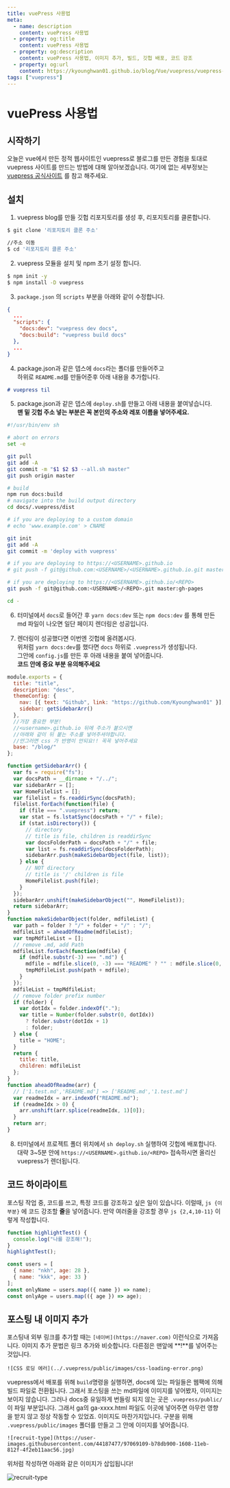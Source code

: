 ```yaml
---
title: vuePress 사용법
meta:
  - name: description
    content: vuePress 사용법
  - property: og:title
    content: vuePress 사용법
  - property: og:description
    content: vuePress 사용법, 이미지 추가, 빌드, 깃헙 배포, 코드 강조
  - property: og:url
    content: https://kyounghwan01.github.io/blog/Vue/vuepress/vuepress-start/
tags: ["vuepress"]
---
```


# vuePress 사용법

## 시작하기

오늘은 vue에서 만든 정적 웹사이트인 vuepress로 블로그를 만든 경험을 토대로 vuepress 사이트를 만드는 방법에 대해 알아보겠습니다.
여기에 없는 세부정보는 [vuepress 공식사이트](https://vuepress.vuejs.org/guide/) 를 참고 해주세요.

## 설치

1. vuepress blog를 만들 깃헙 리포지토리를 생성 후, 리포지토리를 클론합니다.

```sh
$ git clone '리포지토리 클론 주소'

//주소 이동
$ cd '리포지토리 클론 주소'
```

2. vuepress 모듈을 설치 및 npm 초기 설정 합니다.

```sh
$ npm init -y
$ npm install -D vuepress
```

3. `package.json` 의 `scripts` 부분을 아래와 같이 수정합니다.

```json
{
  ...
  "scripts": {
    "docs:dev": "vuepress dev docs",
    "docs:build": "vuepress build docs"
  },
  ...
}
```

4. package.json과 같은 뎁스에 `docs`라는 폴더를 만들어주고 <br>하위로 `README.md`를 만들어준후 아래 내용을 추가합니다.

```md
# vuepress til
```

5. package.json과 같은 뎁스에 `deploy.sh`를 만들고 아래 내용을 붙여넣습니다.<br>
   **맨 밑 깃헙 주소 넣는 부분은 꼭 본인의 주소와 레포 이름을 넣어주세요.**

```sh
#!/usr/bin/env sh

# abort on errors
set -e

git pull
git add -A
git commit -m "$1 $2 $3 --all.sh master"
git push origin master

# build
npm run docs:build
# navigate into the build output directory
cd docs/.vuepress/dist

# if you are deploying to a custom domain
# echo 'www.example.com' > CNAME

git init
git add -A
git commit -m 'deploy with vuepress'

# if you are deploying to https://<USERNAME>.github.io
# git push -f git@github.com:<USERNAME>/<USERNAME>.github.io.git master

# if you are deploying to https://<USERNAME>.github.io/<REPO>
git push -f git@github.com:<USERNAME>/<REPO>.git master:gh-pages

cd -
```

6. 터미널에서 `docs`로 들어간 후 `yarn docs:dev` 또는 `npm docs:dev` 를 통해 만든 md 파일이 나오면 일단 페이지 렌더링은 성공입니다.

7. 렌더링이 성공했다면 이번엔 깃헙에 올려봅시다.<br>
   위처럼 `yarn docs:dev`를 했다면 `docs` 하위로 `.vuepress`가 생성됩니다. <br>그안에 `config.js`를 만든 후 아래 내용을 붙여 넣어줍니다.<br>
   **코드 안에 중요 부분 유의해주세요**

```js
module.exports = {
  title: "title",
  description: "desc",
  themeConfig: {
    nav: [{ text: "Github", link: "https://github.com/Kyounghwan01" }],
    sidebar: getSidebarArr()
  },
  //가장 중요한 부분!
  //<username>.github.io 뒤에 주소가 붙으시면
  //아래와 같이 뒤 붙는 주소를 넣어주셔야합니다.
  //안그러면 css 가 반영이 안되요!! 꼭꼭 넣어주세요
  base: "/blog/"
};

function getSidebarArr() {
  var fs = require("fs");
  var docsPath = __dirname + "/../";
  var sidebarArr = [];
  var HomeFilelist = [];
  var filelist = fs.readdirSync(docsPath);
  filelist.forEach(function(file) {
    if (file === ".vuepress") return;
    var stat = fs.lstatSync(docsPath + "/" + file);
    if (stat.isDirectory()) {
      // directory
      // title is file, children is readdirSync
      var docsFolderPath = docsPath + "/" + file;
      var list = fs.readdirSync(docsFolderPath);
      sidebarArr.push(makeSidebarObject(file, list));
    } else {
      // NOT directory
      // title is '/' children is file
      HomeFilelist.push(file);
    }
  });
  sidebarArr.unshift(makeSidebarObject("", HomeFilelist));
  return sidebarArr;
}
function makeSidebarObject(folder, mdfileList) {
  var path = folder ? "/" + folder + "/" : "/";
  mdfileList = aheadOfReadme(mdfileList);
  var tmpMdfileList = [];
  // remove .md, add Path
  mdfileList.forEach(function(mdfile) {
    if (mdfile.substr(-3) === ".md") {
      mdfile = mdfile.slice(0, -3) === "README" ? "" : mdfile.slice(0, -3);
      tmpMdfileList.push(path + mdfile);
    }
  });
  mdfileList = tmpMdfileList;
  // remove folder prefix number
  if (folder) {
    var dotIdx = folder.indexOf(".");
    var title = Number(folder.substr(0, dotIdx))
      ? folder.substr(dotIdx + 1)
      : folder;
  } else {
    title = "HOME";
  }
  return {
    title: title,
    children: mdfileList
  };
}
function aheadOfReadme(arr) {
  // ['1.test.md','README.md'] => ['README.md','1.test.md']
  var readmeIdx = arr.indexOf("README.md");
  if (readmeIdx > 0) {
    arr.unshift(arr.splice(readmeIdx, 1)[0]);
  }
  return arr;
}
```

8. 터미널에서 프로젝트 폴더 위치에서 `sh deploy.sh` 실행하여 깃헙에 배포합니다.<br> 대략 3~5분 안에 `https://<USERNAME>.github.io/<REPO>` 접속하시면 올리신 vuepress가 렌더됩니다.

## 코드 하이라이트

포스팅 작업 중, 코드를 쓰고, 특정 코드를 강조하고 싶은 일이 있습니다.
이럴때, `js {이부분}` 에 코드 강조할 **줄**을 넣어줍니다.
만약 여러줄을 강조할 경우 `js {2,4,10-11}` 이렇게 작성합니다.

```js {2,4,10-11}
function highlightTest() {
  console.log("나를 강조해!");
}
highlightTest();

const users = [
  { name: "nkh", age: 28 },
  { name: "kkk", age: 33 }
];
const onlyName = users.map(({ name }) => name);
const onlyAge = users.map(({ age }) => age);
```

## 포스팅 내 이미지 추가

포스팅내 외부 링크를 추가할 때는 `[네이버](https://naver.com)` 이런식으로 가져옵니다.
이미지 추가 문법은 링크 추가와 비슷합니다. 다른점은 맨앞에 **!**를 넣어주는 것입니다.

`![CSS 로딩 에러](../.vuepress/public/images/css-loading-error.png)`

vuepress에서 배포를 위해 `build`명령을 실행하면, docs에 있는 파일들은 웹팩에 의해 빌드 파일로 전환됩니다.
그래서 포스팅을 쓰는 md파일에 이미지를 넣어봤자, 이미지는 보이지 않습니다.
그러나 docs중 유일하게 번들링 되지 않는 곳은 `.vuepress/public/` 이 파일 부분입니다.
그래서 ga의 ga-xxxx.html 파일도 이곳에 넣어주면 아무런 영향을 받지 않고 정상 작동할 수 있었죠.
이미지도 마찬가지입니다.
구분을 위해 `.vuepress/public/images` 폴더를 만들고 그 안에 이미지를 넣어줍니다.

`![recruit-type](https://user-images.githubusercontent.com/44187477/97069109-b78db900-1608-11eb-812f-4f2eb11aac56.jpg)`

위처럼 작성하면 아래와 같은 이미지가 삽입됩니다!

![recruit-type](https://user-images.githubusercontent.com/44187477/97069109-b78db900-1608-11eb-812f-4f2eb11aac56.jpg)

<TagLinks />

<Comment />
